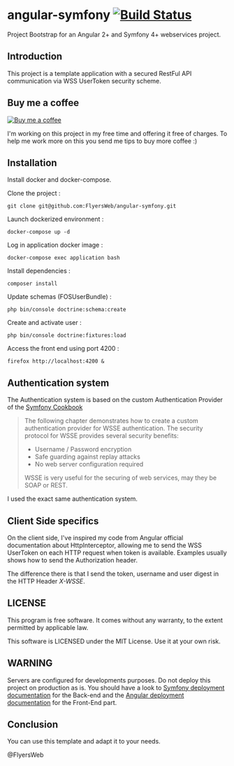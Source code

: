 angular-symfony [![Build Status](https://travis-ci.org/FlyersWeb/angular-symfony.svg?branch=master)](https://travis-ci.org/FlyersWeb/angular-symfony)
===============

Project Bootstrap for an Angular 2+ and Symfony 4+ webservices project.

Introduction
------------

This project is a template application with a secured RestFul API communication via WSS UserToken security scheme.

Buy me a coffee
---------------

[![Buy me a coffee](https://raw.githubusercontent.com/FlyersWeb/angular-symfony/master/buy-me-a-coffee.png)](https://paypal.me/nac1dbois)

I'm working on this project in my free time and offering it free of charges. To help me work more on this you send me tips to buy more coffee :)

Installation
------------

Install docker and docker-compose.

Clone the project :

	git clone git@github.com:FlyersWeb/angular-symfony.git

Launch dockerized environment :

	docker-compose up -d

Log in application docker image :

	docker-compose exec application bash

Install dependencies :

	composer install

Update schemas (FOSUserBundle) :

	php bin/console doctrine:schema:create

Create and activate user :

	php bin/console doctrine:fixtures:load

Access the front end using port 4200 :

	firefox http://localhost:4200 &

Authentication system
---------------------

The Authentication system is based on the custom Authentication Provider of the [Symfony Cookbook](https://symfony.com/doc/4.4/security/custom_authentication_provider.html)

> The following chapter demonstrates how to create a custom authentication provider for WSSE authentication. The security protocol for WSSE provides several security benefits:
> * Username / Password encryption
> * Safe guarding against replay attacks
> * No web server configuration required
>
> WSSE is very useful for the securing of web services, may they be SOAP or REST.

I used the exact same authentication system.

Client Side specifics
---------------------

On the client side, I've inspired my code from Angular official documentation about HttpInterceptor, allowing me to send the WSS UserToken on each HTTP request when token is available. Examples usually shows how to send the Authorization header.

The difference there is that I send the token, username and user digest in the HTTP Header *X-WSSE*.

LICENSE
-------

This program is free software. It comes without any warranty, to the extent permitted by applicable law.

This software is LICENSED under the MIT License. Use it at your own risk.

WARNING
-------

Servers are configured for developments purposes. Do not deploy this project on production as is. You should have a look to [Symfony deployment documentation](https://symfony.com/doc/4.4/deployment.html) for the Back-end and the [Angular deployment documentation](https://angular.io/guide/deployment) for the Front-End part.

Conclusion
----------

You can use this template and adapt it to your needs.

@FlyersWeb
